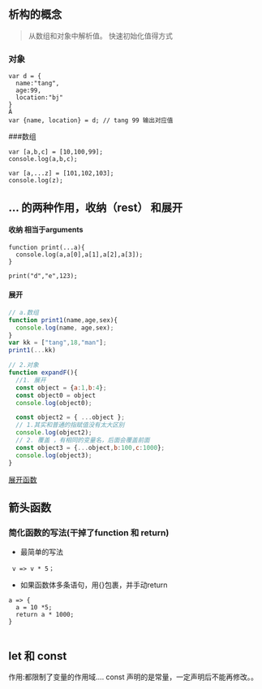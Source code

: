 
## 析构的概念
> 从数组和对象中解析值。
> 快速初始化值得方式


### 对象
```
var d = {
  name:"tang",
  age:99,
  location:"bj"
}
Â
var {name, location} = d; // tang 99 输出对应值
```

###数组
```
var [a,b,c] = [10,100,99];
console.log(a,b,c);

var [a,...z] = [101,102,103];
console.log(z);
```

## ... 的两种作用，收纳（rest） 和展开

#### 收纳 相当于arguments
```
function print(...a){
  console.log(a,a[0],a[1],a[2],a[3]);
}

print("d","e",123);
```

#### 展开

```javascript
// a.数组
function print1(name,age,sex){
  console.log(name, age,sex);
}
var kk = ["tang",18,"man"];
print1(...kk)

// 2.对象
function expandF(){
  //1. 展开
  const object = {a:1,b:4};
  const object0 = object
  console.log(object0);

  const object2 = { ...object };
  // 1.其实和普通的指赋值没有太大区别
  console.log(object2);
  // 2. 覆盖 ，有相同的变量名，后面会覆盖前面
  const object3 = {...object,b:100,c:1000};
  console.log(object3);
}

```   
[展开函数](http://www.cnblogs.com/chrischjh/p/4848934.html)

## 箭头函数

### 简化函数的写法(干掉了function 和 return)
- 最简单的写法
```
 v => v * 5；
```

- 如果函数体多条语句，用{}包裹，并手动return
```
a => {
  a = 10 *5;
  return a * 1000;
}


```
## let 和 const
作用:都限制了变量的作用域....
const 声明的是常量，一定声明后不能再修改。。
